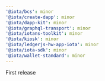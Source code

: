 ```yaml
---
'@iota/bcs': minor
'@iota/create-dapp': minor
'@iota/dapp-kit': minor
'@iota/graphql-transport': minor
'@iota/iotans-toolkit': minor
'@iota/kiosk': minor
'@iota/ledgerjs-hw-app-iota': minor
'@iota/iota-sdk': minor
'@iota/wallet-standard': minor
---
```


First release
